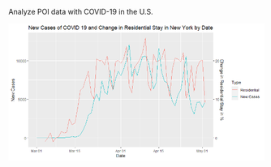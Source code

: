 Analyze POI data with COVID-19 in the U.S.


![dual line plot, ggplot2](https://github.com/jojuno/EDA/blob/master/new%20cases%20and%20change%20in%20residential%20in%20new%20york%20by%20date.png)
